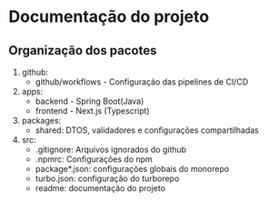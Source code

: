 # Documentação do projeto

## Organização dos pacotes

1. github:
   - github/workflows - Configuração das pipelines de CI/CD
2. apps:
   - backend - Spring Boot(Java)
   - frontend - Next.js (Typescript)
3. packages:
   - shared: DTOS, validadores e configurações compartilhadas
4. src:
   - .gitignore: Arquivos ignorados do github
   - .npmrc: Configurações do npm
   - package\*.json: configurações globais do monorepo
   - turbo.json: configuração do turborepo
   - readme: documentação do projeto
